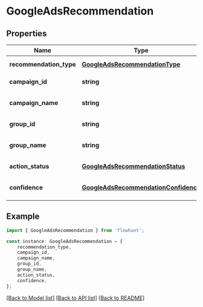 # GoogleAdsRecommendation


## Properties

Name | Type | Description | Notes
------------ | ------------- | ------------- | -------------
**recommendation_type** | [**GoogleAdsRecommendationType**](GoogleAdsRecommendationType.md) |  | [default to undefined]
**campaign_id** | **string** |  | [default to undefined]
**campaign_name** | **string** |  | [optional] [default to undefined]
**group_id** | **string** |  | [default to undefined]
**group_name** | **string** |  | [optional] [default to undefined]
**action_status** | [**GoogleAdsRecommendationStatus**](GoogleAdsRecommendationStatus.md) |  | [default to undefined]
**confidence** | [**GoogleAdsRecommendationConfidence**](GoogleAdsRecommendationConfidence.md) |  | [optional] [default to undefined]

## Example

```typescript
import { GoogleAdsRecommendation } from 'flowhunt';

const instance: GoogleAdsRecommendation = {
    recommendation_type,
    campaign_id,
    campaign_name,
    group_id,
    group_name,
    action_status,
    confidence,
};
```

[[Back to Model list]](../README.md#documentation-for-models) [[Back to API list]](../README.md#documentation-for-api-endpoints) [[Back to README]](../README.md)
